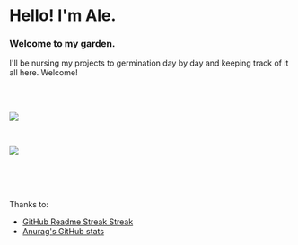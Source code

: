 # Hello! I'm Ale.

### Welcome to my garden.

I'll be nursing my projects to germination day by day and keeping track of 
it all here. Welcome!

<br /><br />


![](https://github-readme-streak-stats.herokuapp.com/?user=sctrls)

<br />

![](https://github-readme-stats.vercel.app/api/top-langs/?username=sctrls&layout=compact)




<br /><br /><br />

Thanks to:
- [GitHub Readme Streak Streak](https://git.io/streak-stats)
- [Anurag's GitHub 
stats](https://github.com/anuraghazra/github-readme-stats)

<br /><br /><br />

<!--
![](https://github-readme-stats.vercel.app/api?username=sctrls&count_private=true)
-->
<!--
[![willianrod's wakatime 
stats](https://github-readme-stats.vercel.app/api/wakatime?username=sctrls)](https://github.com/anuraghazra/github-readme-stats)
-->
<!--
Profile views bullet
![](https://komarev.com/ghpvc/?username=sctrls)
-->

<!--
LINKS
Themes for stats cards: 
https://marketplace.visualstudio.com/items?itemName=liviuschera.noctis
Blog summary card: https://github.com/gautamkrishnar/blog-post-workflow
-->
